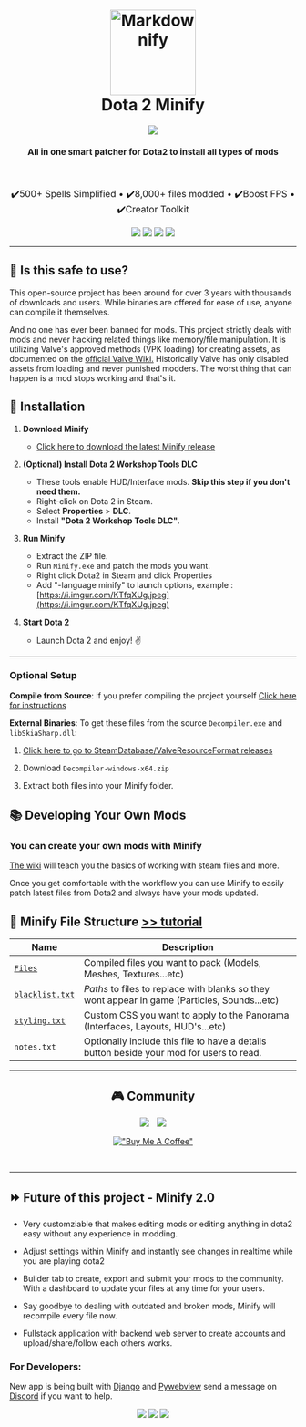 <!-- PROJECT LOGO -->
<h1 align="center">
  <a href="http://www.amitmerchant.com/electron-markdownify"><img src="bin/images/logo.png" alt="Markdownify" width="150"></a>
  <br>
  Dota 2 Minify
  <br>
</h1>

<p align="center">
  <img src="https://img.shields.io/badge/License-GPLv3-blue.svg">
</p>

<h4 align="center" style="font-weight: bold; font-size:15px">All in one smart patcher for Dota2 to install all types of mods</h4>

<br>

<p align="center" style="font-size: 16px">
  <span>✔️500+ Spells Simplified •</span>
  <span>✔️8,000+ files modded •</span>
  <span>✔️Boost FPS •</span>
  <span>✔️Creator Toolkit</span>
</p>

<p align="center">
    <img src="bin/images/screenshot-1.jpg">
    <img src="bin/images/screenshot-2.jpg">
    <img src="bin/images/screenshot-3.jpg">
    <img src="bin/images/screenshot-4.jpg">
</p>

<hr>

## :information_desk_person: Is this safe to use?

This open-source project has been around for over 3 years with thousands of downloads and users. While binaries are offered for ease of use, anyone can compile it themselves.

And no one has ever been banned for mods. This project strictly deals with mods and never hacking related things like memory/file manipulation. It is utilizing Valve's approved methods (VPK loading) for creating assets, as documented on the [official Valve Wiki.](https://developer.valvesoftware.com/wiki/VPK) Historically Valve has only disabled assets from loading and never punished modders. The worst thing that can happen is a mod stops working and that's it.

## :rocket: Installation

1. **Download Minify**

    - [Click here to download the latest Minify release](https://github.com/robbyz512/dota2-minify/releases)

2. **(Optional) Install Dota 2 Workshop Tools DLC**

    - These tools enable HUD/Interface mods. **Skip this step if you don't need them.**
    - Right-click on Dota 2 in Steam.
    - Select **Properties** > **DLC**.
    - Install **"Dota 2 Workshop Tools DLC"**.

3. **Run Minify**

    - Extract the ZIP file.
    - Run `Minify.exe` and patch the mods you want.
	- Right click Dota2 in Steam and click Properties
	- Add "-language minify" to launch options, example : [https://i.imgur.com/KTfqXUg.jpeg](https://i.imgur.com/KTfqXUg.jpeg)

4. **Start Dota 2**
    - Launch Dota 2 and enjoy! :v:

<hr>

### Optional Setup

**Compile from Source**: If you prefer compiling the project yourself [Click here for instructions](https://github.com/robbyz512/dota2-minify/wiki/Minify#compiling-minify)

**External Binaries**: To get these files from the source `Decompiler.exe` and `libSkiaSharp.dll`:

1. [Click here to go to SteamDatabase/ValveResourceFormat releases](https://github.com/SteamDatabase/ValveResourceFormat/releases)

2. Download `Decompiler-windows-x64.zip`

3. Extract both files into your Minify folder.

<!-- ABOUT THE PROJECT -->

## :books: Developing Your Own Mods

### You can create your own mods with Minify

[The wiki](https://github.com/robbyz512/dota2-minify/wiki/Dota2-Modding-Tutorials) will teach you the basics of working with steam files and more.

Once you get comfortable with the workflow you can use Minify to easily patch latest files from Dota2 and always have your mods updated.

## :open_file_folder: Minify File Structure [>> tutorial](https://github.com/robbyz512/dota2-minify/wiki/Minify)

| Name                                                                                  | Description                                                                                   |
| ------------------------------------------------------------------------------------- | --------------------------------------------------------------------------------------------- |
| [`Files`](https://github.com/robbyz512/dota2-minify/wiki/Minify#files)                | Compiled files you want to pack (Models, Meshes, Textures...etc)                              |
| [`blacklist.txt`](https://github.com/robbyz512/dota2-minify/wiki/Minify#blacklisttxt) | _Paths_ to files to replace with blanks so they wont appear in game (Particles, Sounds...etc) |
| [`styling.txt`](https://github.com/robbyz512/dota2-minify/wiki/Minify#stylingtxt)     | Custom CSS you want to apply to the Panorama (Interfaces, Layouts, HUD's...etc)               |
| `notes.txt`                                                                           | Optionally include this file to have a details button beside your mod for users to read.      |

<hr>

<div align="center">

## :video_game: Community

<a href="https://discord.gg/2YDnqpbcKM"><img style="margin-right: 10px" src="https://img.shields.io/badge/Discord-%237289DA.svg?style=for-the-badge&logo=discord&logoColor=white"></a>
<a href="https://github.com/robbyz512/dota2-minify/wiki"><img src="https://img.shields.io/badge/Github_Wiki-%23000000.svg?style=for-the-badge"></a>

[!["Buy Me A Coffee"](https://www.buymeacoffee.com/assets/img/custom_images/orange_img.png)](https://www.buymeacoffee.com/dota2minify)

<br>

</div>

<hr>

## :fast_forward: Future of this project - Minify 2.0

-   Very customziable that makes editing mods or editing anything in dota2 easy without any experience in modding.

-   Adjust settings within Minify and instantly see changes in realtime while you are playing dota2

-   Builder tab to create, export and submit your mods to the community. With a dashboard to update your files at any time for your users.

-   Say goodbye to dealing with outdated and broken mods, Minify will recompile every file now.

-   Fullstack application with backend web server to create accounts and upload/share/follow each others works.

### For Developers:

New app is being built with [Django](https://www.djangoproject.com/) and [Pywebview](https://pywebview.flowrl.com/) send a message on [Discord](https://discord.com/invite/2YDnqpbcKM) if you want to help.

<p align="center">
    <img src="bin/images/screenshot-5.jpg">
    <img src="bin/images/screenshot-6.jpg">
    <img src="bin/images/screenshot-7.jpg">
</p>
